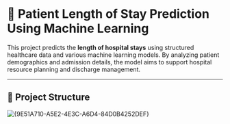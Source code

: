 # 🏥 Patient Length of Stay Prediction Using Machine Learning

This project predicts the **length of hospital stays** using structured healthcare data and various machine learning models. By analyzing patient demographics and admission details, the model aims to support hospital resource planning and discharge management.

---

## 📂 Project Structure

![{9E51A710-A5E2-4E3C-A6D4-84D0B4252DEF}](https://github.com/user-attachments/assets/40cb0914-f20f-4a51-9294-dac226db36d9)
